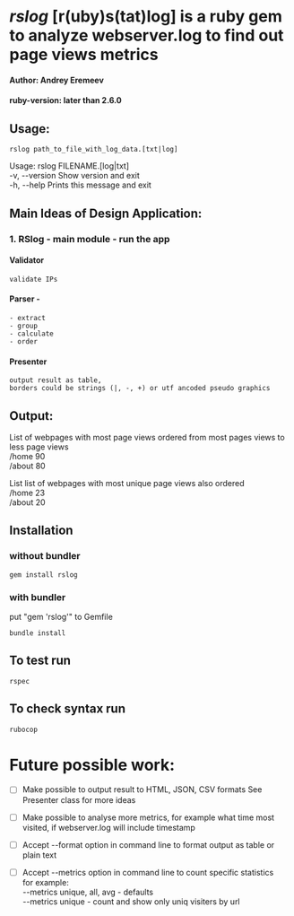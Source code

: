# ***rslog*** [r(uby)s(tat)log] is a ruby gem to analyze webserver.log to find out page views metrics
#### Author: Andrey Eremeev
#### ruby-version: later than 2.6.0

## Usage:
  ```
  rslog path_to_file_with_log_data.[txt|log]
  ```

  Usage: rslog FILENAME.[log|txt]  
    -v, --version                    Show version and exit  
    -h, --help                       Prints this message and exit  


## Main Ideas of Design Application:

### 1. RSlog - main module - run the app

#### Validator  
    validate IPs  
   
#### Parser -  
    - extract  
    - group  
    - calculate  
    - order    
#### Presenter  
    output result as table,  
    borders could be strings (|, -, +) or utf ancoded pseudo graphics  
   
## Output:
  List of webpages with most page views ordered from most pages views to less page views  
    /home 90  
    /about 80  
 
  List list of webpages with most unique page views also ordered  
    /home 23  
    /about 20  


## Installation
### without bundler
```
gem install rslog
```
### with bundler
put "gem 'rslog'" to Gemfile
```
bundle install
```

## To test run
```
rspec
```

## To check syntax run
```
rubocop
```


# Future possible work:

- [ ] Make possible to output result to HTML, JSON, CSV formats
   See Presenter class for more ideas

- [ ] Make possible to analyse more metrics, for example what time most visited, 
   if webserver.log will include timestamp

- [ ] Accept --format option in command line to format output as table or plain text

- [ ] Accept --metrics option in command line to count specific statistics  
      for example:  
      --metrics unique, all, avg - defaults  
      --metrics unique - count  and show only uniq visiters by url  
